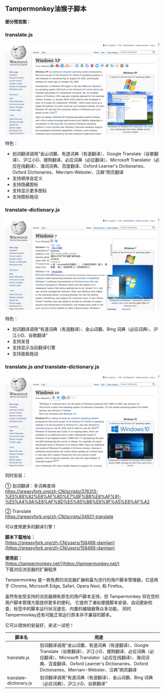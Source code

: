 ## Tampermonkey油猴子脚本

**部分预览图：**

### translate.js

![translate.jpg](translate/translate.jpg)

特色：  
* 划词翻译调用“金山词霸、有道词典（有道翻译）、Google Translate（谷歌翻译）、沪江小D、搜狗翻译、必应词典（必应翻译）、Microsoft Translator（必应在线翻译）、海词词典、百度翻译、Oxford Learner's Dictionaries、Oxford Dictionaries、Merriam-Webster、汉典”网页翻译
* 支持顺序自定义
* 支持隐藏图标
* 支持显示更多图标
* 支持图标拖动

### translate-dictionary.js

![translate-dictionary.jpg](translate/translate-dictionary.jpg)

特色：  
* 划词翻译调用“有道词典（有道翻译）、金山词霸、Bing 词典（必应词典）、沪江小D、谷歌翻译”
* 支持发音
* 支持显示当前翻译引擎
* 支持面板拖动

### translate.js *and* translate-dictionary.js

![translate-bundle.jpg](translate/translate-bundle.jpg)

同时安装：

① 划词翻译：多词典查询  
https://greasyfork.org/zh-CN/scripts/376313-%E5%88%92%E8%AF%8D%E7%BF%BB%E8%AF%91-%E5%A4%9A%E8%AF%8D%E5%85%B8%E6%9F%A5%E8%AF%A2

② Translate  
https://greasyfork.org/zh-CN/scripts/34921-translate

可以使用更多的翻译引擎！

**脚本下载地址：**  
[https://greasyfork.org/zh-CN/users/158488-damijan](https://greasyfork.org/zh-CN/users/158488-damijan)

**使用前：**  
[https://tampermonkey.net/](https://tampermonkey.net/)  
下载对应浏览器的扩展程序

Tampermonkey 是一款免费的浏览器扩展和最为流行的用户脚本管理器，它适用于 Chrome, Microsoft Edge, Safari, Opera Next, 和 Firefox。

虽然有些受支持的浏览器拥有原生的用户脚本支持，但 Tampermonkey 将在您的用户脚本管理方面提供更多的便利。 它提供了诸如便捷脚本安装、自动更新检查、标签中的脚本运行状况速览、内置的编辑器等众多功能， 同时Tampermonkey还有可能正常运行原本并不兼容的脚本。

它可以很快的安装好，来试一试吧！

脚本名 | 用途
-|-
translate.js|划词翻译调用“金山词霸、有道词典（有道翻译）、Google Translate（谷歌翻译）、沪江小D、搜狗翻译、必应词典（必应翻译）、Microsoft Translator（必应在线翻译）、海词词典、百度翻译、Oxford Learner's Dictionaries、Oxford Dictionaries、Merriam-Webster、汉典”网页翻译
translate-dictionary.js|划词翻译调用“有道词典（有道翻译）、金山词霸、Bing 词典（必应词典）、沪江小D、谷歌翻译”
